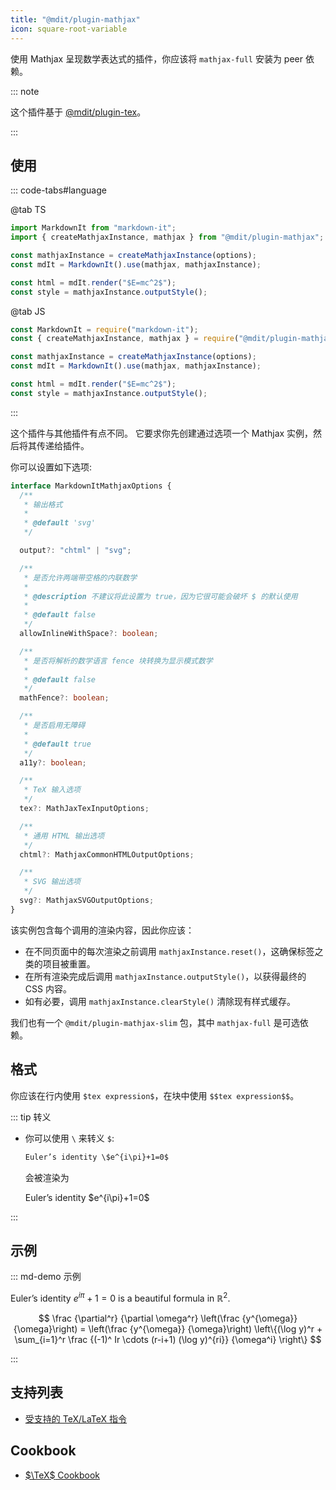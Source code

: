 ```yaml
---
title: "@mdit/plugin-mathjax"
icon: square-root-variable
---
```


使用 Mathjax 呈现数学表达式的插件，你应该将 `mathjax-full` 安装为 peer 依赖。

::: note

这个插件基于 [@mdit/plugin-tex](tex.md)。

:::

<!-- more -->

## 使用 <Badge text="仅限 Node.js 环境" />

::: code-tabs#language

@tab TS

```ts
import MarkdownIt from "markdown-it";
import { createMathjaxInstance, mathjax } from "@mdit/plugin-mathjax";

const mathjaxInstance = createMathjaxInstance(options);
const mdIt = MarkdownIt().use(mathjax, mathjaxInstance);

const html = mdIt.render("$E=mc^2$");
const style = mathjaxInstance.outputStyle();
```

@tab JS

```js
const MarkdownIt = require("markdown-it");
const { createMathjaxInstance, mathjax } = require("@mdit/plugin-mathjax");

const mathjaxInstance = createMathjaxInstance(options);
const mdIt = MarkdownIt().use(mathjax, mathjaxInstance);

const html = mdIt.render("$E=mc^2$");
const style = mathjaxInstance.outputStyle();
```

:::

这个插件与其他插件有点不同。 它要求你先创建通过选项一个 Mathjax 实例，然后将其传递给插件。

你可以设置如下选项:

```ts
interface MarkdownItMathjaxOptions {
  /**
   * 输出格式
   *
   * @default 'svg'
   */

  output?: "chtml" | "svg";

  /**
   * 是否允许两端带空格的内联数学
   *
   * @description 不建议将此设置为 true，因为它很可能会破坏 $ 的默认使用
   *
   * @default false
   */
  allowInlineWithSpace?: boolean;

  /**
   * 是否将解析的数学语言 fence 块转换为显示模式数学
   *
   * @default false
   */
  mathFence?: boolean;

  /**
   * 是否启用无障碍
   *
   * @default true
   */
  a11y?: boolean;

  /**
   * TeX 输入选项
   */
  tex?: MathJaxTexInputOptions;

  /**
   * 通用 HTML 输出选项
   */
  chtml?: MathjaxCommonHTMLOutputOptions;

  /**
   * SVG 输出选项
   */
  svg?: MathjaxSVGOutputOptions;
}
```

该实例包含每个调用的渲染内容，因此你应该：

- 在不同页面中的每次渲染之前调用 `mathjaxInstance.reset()`，这确保标签之类的项目被重置。
- 在所有渲染完成后调用 `mathjaxInstance.outputStyle()`，以获得最终的 CSS 内容。
- 如有必要，调用 `mathjaxInstance.clearStyle()` 清除现有样式缓存。

我们也有一个 `@mdit/plugin-mathjax-slim` 包，其中 `mathjax-full` 是可选依赖。

## 格式

你应该在行内使用 `$tex expression$`，在块中使用 `$$tex expression$$`。

::: tip 转义

- 你可以使用 `\` 来转义 `$`:

  ```md
  Euler’s identity \$e^{i\pi}+1=0$
  ```

  会被渲染为

  Euler’s identity \$e^{i\pi}+1=0$

:::

## 示例

::: md-demo 示例

Euler’s identity $e^{i\pi}+1=0$ is a beautiful formula in $\mathbb{R}^2$.

$$
\frac {\partial^r} {\partial \omega^r} \left(\frac {y^{\omega}} {\omega}\right)
= \left(\frac {y^{\omega}} {\omega}\right) \left\{(\log y)^r + \sum_{i=1}^r \frac {(-1)^ Ir \cdots (r-i+1) (\log y)^{ri}} {\omega^i} \right\}
$$

:::

## 支持列表

- [受支持的 TeX/LaTeX 指令](https://docs.mathjax.org/en/latest/input/tex/macros/index.html#tex-commands)

## Cookbook

- [$\TeX$ Cookbook](tex.md#tex-教程)
